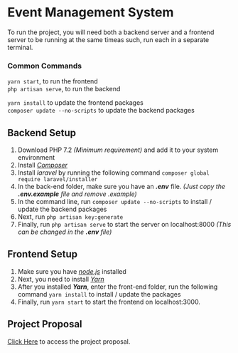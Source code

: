 # Event Management System
To run the project, you will need both a backend server and a frontend server to be running at the same timeas such, run each in a separate terminal.

### Common Commands
`yarn start`, to run the frontend  
`php artisan serve`, to run the backend

`yarn install` to update the frontend packages  
`composer update --no-scripts` to update the backend packages

## Backend Setup
1. Download PHP 7.2 *(Minimum requirement)* and add it to your system environment
2. Install *[Composer](https://getcomposer.org/download/)*
3. Install *laravel* by running the following command `composer global require laravel/installer`
4. In the back-end folder, make sure you have an ***.env*** file. *(Just copy the **.env.example** file and remove .example)*
5. In the command line, run `composer update --no-scripts` to install / update the backend packages
6. Next, run `php artisan key:generate`
7. Finally, run `php artisan serve` to start the server on localhost:8000 *(This can be changed in the **.env** file)*

## Frontend Setup
1. Make sure you have *[node.js](https://nodejs.org/en/)* installed
2. Next, you need to install *[Yarn](https://yarnpkg.com/lang/en/docs/install)*
3. After you installed ***Yarn***, enter the front-end folder, run the following command `yarn install` to install / update the packages
4. Finally, run `yarn start` to start the frontend on localhost:3000.

## Project Proposal
[Click Here](https://docs.google.com/document/d/1-w7v9Rlvemvw2kY4GCaXRQ8yOQIgn346m-cODJI7PaI/edit?fbclid=IwAR2crQ6EXDGjrtEJXbBRhCDmGm6dFGwlbCzKYWsvFdRtyqRheAEuMT31vbI) to access the project proposal.
